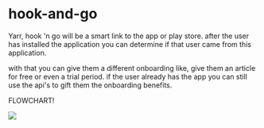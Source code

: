 # hook-and-go
Yarr, hook 'n go will be a smart link to the app or play store. 
after the user has installed the application you can determine if that user came from this application.

with that you can give them a different onboarding like, give them an article for free or even a trial period.
if the user already has the app you can still use the api's to gift them the onboarding benefits.


FLOWCHART!


[![](https://mermaid.ink/img/pako:eNptUk2PmzAQ_SsjX3phU2xD03DopXvpoVKl9lTYw6wZghWwkXF2N43y3zuGZHdVVfiA_eZ98PBZGN-SqEQ3-GfTY4jw675xsv46WHOYYbDu8AB3d19AnVt6sobA9JQQnKYEzpfGNU4tIzKve1yQh9uRzuvW0-w-ROjxia7Y-sh8ZcnaT-QS1DTu2cYeyPXoDLWLPXQ-gMFxQrt3TJZypam6o2h6iD29wvCIM9O8W4Pz8BqjzBunVzst6zklIRfDCaKHFiMmGizWx5kC7hkEdC18-8EaejXUqg7U2kAmJhrHBQ42DXiCOfpAHP7N_lWGT3nRwPrv2dZ1fuKBJH9tSteJxMgccRiWGpcMqZwZbEyjeh0tarv0Bf9pwATCyCEeT0uILMXi0eBfQJYwJuLe__utH8FOMCKLJZfi2tk1EJu79z9AZGKkMKJt-d6cWR4awRFGakTFry2GQyMad-E5PEb_8-SMqGI4UiaCP-772-Y4cfV0b3EfcBRVh1xSJrgkbvP7eiuXy5mJCd1v78cbkbeiOosXUSklN3mpS6nKrVaFUpk4iaosN3lR6q3K853abnVRXDLxZxHINzsly-KzLHZbWRT6U3n5CyN2_BY?type=png)](https://mermaid.live/edit#pako:eNptUk2PmzAQ_SsjX3phU2xD03DopXvpoVKl9lTYw6wZghWwkXF2N43y3zuGZHdVVfiA_eZ98PBZGN-SqEQ3-GfTY4jw675xsv46WHOYYbDu8AB3d19AnVt6sobA9JQQnKYEzpfGNU4tIzKve1yQh9uRzuvW0-w-ROjxia7Y-sh8ZcnaT-QS1DTu2cYeyPXoDLWLPXQ-gMFxQrt3TJZypam6o2h6iD29wvCIM9O8W4Pz8BqjzBunVzst6zklIRfDCaKHFiMmGizWx5kC7hkEdC18-8EaejXUqg7U2kAmJhrHBQ42DXiCOfpAHP7N_lWGT3nRwPrv2dZ1fuKBJH9tSteJxMgccRiWGpcMqZwZbEyjeh0tarv0Bf9pwATCyCEeT0uILMXi0eBfQJYwJuLe__utH8FOMCKLJZfi2tk1EJu79z9AZGKkMKJt-d6cWR4awRFGakTFry2GQyMad-E5PEb_8-SMqGI4UiaCP-772-Y4cfV0b3EfcBRVh1xSJrgkbvP7eiuXy5mJCd1v78cbkbeiOosXUSklN3mpS6nKrVaFUpk4iaosN3lR6q3K853abnVRXDLxZxHINzsly-KzLHZbWRT6U3n5CyN2_BY)
